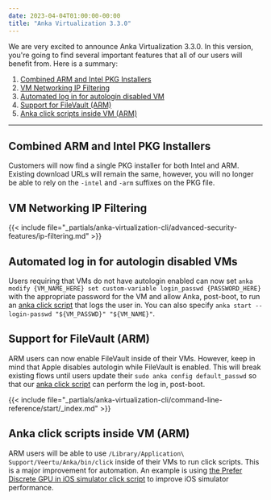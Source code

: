 ```yaml
---
date: 2023-04-04T01:00:00-00:00
title: "Anka Virtualization 3.3.0"
---
```


We are very excited to announce Anka Virtualization 3.3.0. In this version, you're going to find several important features that all of our users will benefit from. Here is a summary:

1. [Combined ARM and Intel PKG Installers](#combined-arm-and-intel-pkg-installers)
1. [VM Networking IP Filtering](#vm-networking-ip-filtering)
1. [Automated log in for autologin disabled VM](#automated-log-in-for-autologin-disabled-vms)
1. [Support for FileVault (ARM)](#support-for-filevault-arm)
1. [Anka click scripts inside VM (ARM)](#anka-click-scripts-inside-vm-arm)

---

## Combined ARM and Intel PKG Installers

Customers will now find a single PKG installer for both Intel and ARM. Existing download URLs will remain the same, however, you will no longer be able to rely on the `-intel` and `-arm` suffixes on the PKG file.

## VM Networking IP Filtering

{{< include file="_partials/anka-virtualization-cli/advanced-security-features/ip-filtering.md" >}}

## Automated log in for autologin disabled VMs

Users requiring that VMs do not have autologin enabled can now set `anka modify {VM_NAME_HERE} set custom-variable login_passwd {PASSWORD_HERE}` with the appropriate password for the VM and allow Anka, post-boot, to run an [anka click script](https://github.com/veertuinc/anka-click-scripts) that logs the user in. You can also specify `anka start --login-passwd "${VM_PASSWD}" "${VM_NAME}"`.

## Support for FileVault (ARM)

ARM users can now enable FileVault inside of their VMs. However, keep in mind that Apple disables autologin while FileVault is enabled. This will break existing flows until users update their `sudo anka config default_passwd` so that our [anka click script](https://github.com/veertuinc/anka-click-scripts) can perform the log in, post-boot.

{{< include file="_partials/anka-virtualization-cli/command-line-reference/start/_index.md" >}}

## Anka click scripts inside VM (ARM)

ARM users will be able to use `/Library/Application\ Support/Veertu/Anka/bin/click` inside of their VMs to run click scripts. This is a major improvement for automation. An example is using [the Prefer Discrete GPU in iOS simulator click script](https://github.com/veertuinc/anka-click-scripts/blob/main/13.0/simulator-prefer-discrete-gpu/simulator-prefer-discrete-gpu.click) to improve iOS simulator performance.
